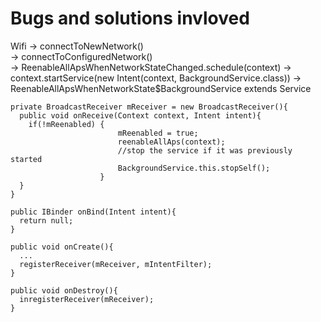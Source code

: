 # Bugs and solutions invloved

Wifi -> connectToNewNetwork() </br>
    -> connectToConfiguredNetwork() </br>
    -> ReenableAllApsWhenNetworkStateChanged.schedule(context)
    -> context.startService(new Intent(context, BackgroundService.class))
    -> 
  ReenableAllApsWhenNetworkState$BackgroundService extends Service
    
    private BroadcastReceiver mReceiver = new BroadcastReceiver(){
      public void onReceive(Context context, Intent intent){
        if(!mReenabled) {
							mReenabled = true;
							reenableAllAps(context);
							//stop the service if it was previously started
							BackgroundService.this.stopSelf();
						}
      }
    }
    
    public IBinder onBind(Intent intent){
      return null;
    }
    
    public void onCreate(){
      ...
      registerReceiver(mReceiver, mIntentFilter);
    }
    
    public void onDestroy(){
      inregisterReceiver(mReceiver);
    }
